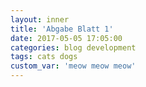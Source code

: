 ```yaml
---
layout: inner
title: 'Abgabe Blatt 1'
date: 2017-05-05 17:05:00
categories: blog development
tags: cats dogs
custom_var: 'meow meow meow'
---
```


